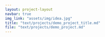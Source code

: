 ```yaml
---
layout: project-layout
navbar: true
img_link: "assets/img/idea.jpg"
title: "text/projects/demo_project_title.md"
file: "text/projects/demo_project.md"
---
```

